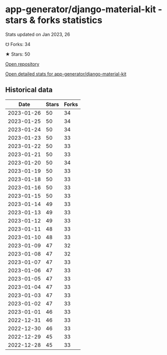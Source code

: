 # app-generator/django-material-kit - stars & forks statistics

Stats updated on Jan 2023, 26

☋ Forks: 34

★ Stars: 50

[Open repository](https://github.com/app-generator/django-material-kit)

[Open detailed stats for app-generator/django-material-kit](https://reviewgithub.com/rep/app-generator/django-material-kit)

## Historical data
| Date | Stars | Forks |
|------|-------|-------|
| 2023-01-26 | 50 | 34 | 
| 2023-01-25 | 50 | 34 | 
| 2023-01-24 | 50 | 34 | 
| 2023-01-23 | 50 | 33 | 
| 2023-01-22 | 50 | 33 | 
| 2023-01-21 | 50 | 33 | 
| 2023-01-20 | 50 | 34 | 
| 2023-01-19 | 50 | 33 | 
| 2023-01-18 | 50 | 33 | 
| 2023-01-16 | 50 | 33 | 
| 2023-01-15 | 50 | 33 | 
| 2023-01-14 | 49 | 33 | 
| 2023-01-13 | 49 | 33 | 
| 2023-01-12 | 49 | 33 | 
| 2023-01-11 | 48 | 33 | 
| 2023-01-10 | 48 | 33 | 
| 2023-01-09 | 47 | 32 | 
| 2023-01-08 | 47 | 32 | 
| 2023-01-07 | 47 | 33 | 
| 2023-01-06 | 47 | 33 | 
| 2023-01-05 | 47 | 33 | 
| 2023-01-04 | 47 | 33 | 
| 2023-01-03 | 47 | 33 | 
| 2023-01-02 | 47 | 33 | 
| 2023-01-01 | 46 | 33 | 
| 2022-12-31 | 46 | 33 | 
| 2022-12-30 | 46 | 33 | 
| 2022-12-29 | 45 | 33 | 
| 2022-12-28 | 45 | 33 | 

